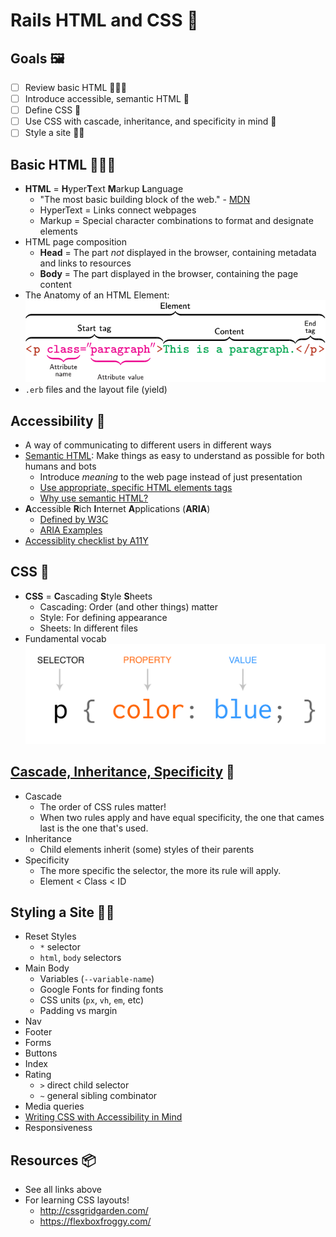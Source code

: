 # Rails HTML and CSS 🧩

## Goals 🖼

- [ ] Review basic HTML 🤹🏻‍♂️
- [ ] Introduce accessible, semantic HTML 🦾
- [ ] Define CSS 🎩
- [ ] Use CSS with cascade, inheritance, and specificity in mind 🔬
- [ ] Style a site 🕺🏿

## Basic HTML 🤹🏻‍♂️

- **HTML** = **H**yper**T**ext **M**arkup **L**anguage
  - "The most basic building block of the web." - [MDN](https://developer.mozilla.org/en-US/docs/Web/HTML)
  - HyperText = Links connect webpages
  - Markup = Special character combinations to format and designate elements
- HTML page composition
  - **Head** = The part _not_ displayed in the browser, containing metadata and links to resources
  - **Body** = The part displayed in the browser, containing the page content
- The Anatomy of an HTML Element:
![HTML Syntax](./html-syntax.svg)
- `.erb` files and the layout file (yield)

## Accessibility 🦾

- A way of communicating to different users in different ways
- [Semantic HTML](https://marksheet.io/html-semantics.html): Make things as easy to understand as possible for both humans and bots
  - Introduce _meaning_ to the web page instead of just presentation
  - [Use appropriate, specific HTML elements tags](https://www.semrush.com/blog/semantic-html5-guide/)
  - [Why use semantic HTML?](https://www.lifewire.com/why-use-semantic-html-3468271)
- **A**ccessible **R**ich **I**nternet **A**pplications (**ARIA**)
  - [Defined by W3C](https://www.w3.org/WAI/PF/aria/states_and_properties)
  - [ARIA Examples](http://heydonworks.com/practical_aria_examples/)
- [Accessiblity checklist by A11Y](https://a11yproject.com/checklist/)

## CSS 🎩

- **CSS** = **C**ascading **S**tyle **S**heets
  - Cascading: Order (and other things) matter
  - Style: For defining appearance
  - Sheets: In different files
- Fundamental vocab
![CSS Syntax](./css-syntax.png)

## [Cascade, Inheritance, Specificity](https://developer.mozilla.org/en-US/docs/Learn/CSS/Building_blocks/Cascade_and_inheritance) 🔬

- Cascade
  - The order of CSS rules matter!
  - When two rules apply and have equal specificity, the one that cames last is the one that's used.
- Inheritance
  - Child elements inherit (some) styles of their parents
- Specificity
  - The more specific the selector, the more its rule will apply.
  - Element < Class < ID

## Styling a Site 🕺🏿

- Reset Styles
  - `*` selector
  - `html`, `body` selectors
- Main Body
  - Variables (`--variable-name`)
  - Google Fonts for finding fonts
  - CSS units (`px`, `vh`, `em`, etc)
  - Padding vs margin
- Nav
- Footer
- Forms
- Buttons
- Index
- Rating
  - `>` direct child selector
  - `~` general sibling combinator
- Media queries
- [Writing CSS with Accessibility in Mind](https://medium.com/@matuzo/writing-css-with-accessibility-in-mind-8514a0007939)
- Responsiveness

## Resources 📦

- See all links above
- For learning CSS layouts!
  - http://cssgridgarden.com/
  - https://flexboxfroggy.com/
